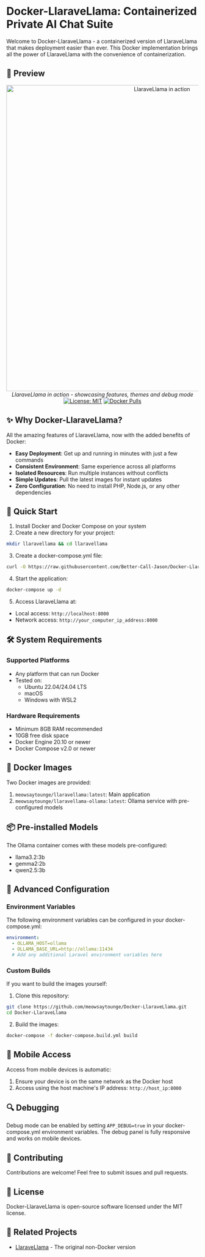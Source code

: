 # Docker-LlaraveLlama: Containerized Private AI Chat Suite

Welcome to Docker-LlaraveLlama - a containerized version of LlaraveLlama that makes deployment easier than ever. This Docker implementation brings all the power of LlaraveLlama with the convenience of containerization.

## 📸 Preview

<div align="center">
    <img src="preview.gif" alt="LlaraveLlama in action" width="800">
    <br />
   <em>LlaraveLlama in action - showcasing features, themes and debug mode</em>
   <br />
    <a href="LICENSE"><img src="https://img.shields.io/badge/License-MIT-blue.svg" alt="License: MIT"></a>
    <a href="https://hub.docker.com/r/meowsaytounge/llaravellama"><img src="https://img.shields.io/docker/pulls/meowsaytounge/llaravellama.svg" alt="Docker Pulls"></a>
</div>

## ✨ Why Docker-LlaraveLlama?

All the amazing features of LlaraveLlama, now with the added benefits of Docker:
- **Easy Deployment**: Get up and running in minutes with just a few commands
- **Consistent Environment**: Same experience across all platforms
- **Isolated Resources**: Run multiple instances without conflicts
- **Simple Updates**: Pull the latest images for instant updates
- **Zero Configuration**: No need to install PHP, Node.js, or any other dependencies

## 🚀 Quick Start

1. Install Docker and Docker Compose on your system
2. Create a new directory for your project:
```bash
mkdir llaravellama && cd llaravellama
```

3. Create a docker-compose.yml file:
```bash
curl -O https://raw.githubusercontent.com/Better-Call-Jason/Docker-LlaraveLlama/master/docker-compose.yml
```

4. Start the application:
```bash
docker-compose up -d
```

5. Access LlaraveLlama at:
- Local access: `http://localhost:8000`
- Network access: `http://your_computer_ip_address:8000`

## 🛠 System Requirements

### Supported Platforms
- Any platform that can run Docker
- Tested on:
  - Ubuntu 22.04/24.04 LTS
  - macOS
  - Windows with WSL2

### Hardware Requirements
- Minimum 8GB RAM recommended
- 10GB free disk space
- Docker Engine 20.10 or newer
- Docker Compose v2.0 or newer

## 🐋 Docker Images

Two Docker images are provided:
1. `meowsaytounge/llaravellama:latest`: Main application
2. `meowsaytounge/llaravellama-ollama:latest`: Ollama service with pre-configured models

## 📦 Pre-installed Models

The Ollama container comes with these models pre-configured:
- llama3.2:3b
- gemma2:2b
- qwen2.5:3b

## 🔧 Advanced Configuration

### Environment Variables

The following environment variables can be configured in your docker-compose.yml:

```yaml
environment:
  - OLLAMA_HOST=ollama
  - OLLAMA_BASE_URL=http://ollama:11434
  # Add any additional Laravel environment variables here
```

### Custom Builds

If you want to build the images yourself:

1. Clone this repository:
```bash
git clone https://github.com/meowsaytounge/Docker-LlaraveLlama.git
cd Docker-LlaraveLlama
```

2. Build the images:
```bash
docker-compose -f docker-compose.build.yml build
```

## 📱 Mobile Access

Access from mobile devices is automatic:
1. Ensure your device is on the same network as the Docker host
2. Access using the host machine's IP address: `http://host_ip:8000`

## 🔍 Debugging

Debug mode can be enabled by setting `APP_DEBUG=true` in your docker-compose.yml environment variables. The debug panel is fully responsive and works on mobile devices.

## 🤝 Contributing

Contributions are welcome! Feel free to submit issues and pull requests.

## 📜 License

Docker-LlaraveLlama is open-source software licensed under the MIT license.

## 🔗 Related Projects

- [LlaraveLlama](https://github.com/Better-Call-Jason/LlaraveLlama) - The original non-Docker version
